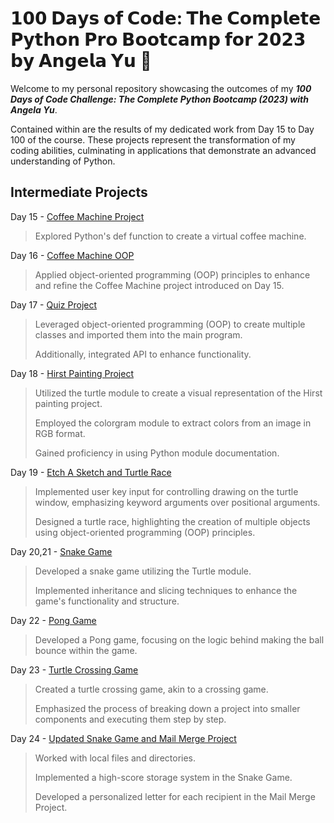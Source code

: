 # 𝟭𝟬𝟬 𝗗𝗮𝘆𝘀 𝗼𝗳 𝗖𝗼𝗱𝗲: 𝗧𝗵𝗲 𝗖𝗼𝗺𝗽𝗹𝗲𝘁𝗲 𝗣𝘆𝘁𝗵𝗼𝗻 𝗣𝗿𝗼 𝗕𝗼𝗼𝘁𝗰𝗮𝗺𝗽 𝗳𝗼𝗿 𝟮𝟬𝟮𝟯 𝗯𝘆 𝗔𝗻𝗴𝗲𝗹𝗮 𝗬𝘂 🐍
Welcome to my personal repository showcasing the outcomes of my ***100 Days of Code Challenge: The Complete Python Bootcamp (2023) with Angela Yu***.

Contained within are the results of my dedicated work from Day 15 to Day 100 of the course. These projects represent the transformation of my coding abilities, culminating in applications that demonstrate an advanced understanding of Python.

## Intermediate Projects

Day 15 - [Coffee Machine Project]()
> Explored Python's def function to create a virtual coffee machine.

Day 16 - [Coffee Machine OOP]()
> Applied object-oriented programming (OOP) principles to enhance and refine the Coffee Machine project introduced on Day 15.

Day 17 - [Quiz Project]()
> Leveraged object-oriented programming (OOP) to create multiple classes and imported them into the main program.
>
> Additionally, integrated API to enhance functionality.

Day 18 - [Hirst Painting Project]()
> Utilized the turtle module to create a visual representation of the Hirst painting project.
> 
> Employed the colorgram module to extract colors from an image in RGB format.
> 
> Gained proficiency in using Python module documentation.

Day 19 - [Etch A Sketch and Turtle Race]()
> Implemented user key input for controlling drawing on the turtle window, emphasizing keyword arguments over positional arguments.
>
> Designed a turtle race, highlighting the creation of multiple objects using object-oriented programming (OOP) principles.

Day 20,21 - [Snake Game]()
> Developed a snake game utilizing the Turtle module.
>
> Implemented inheritance and slicing techniques to enhance the game's functionality and structure.

Day 22 - [Pong Game]()
> Developed a Pong game, focusing on the logic behind making the ball bounce within the game.

Day 23 - [Turtle Crossing Game]()
> Created a turtle crossing game, akin to a crossing game.
>
> Emphasized the process of breaking down a project into smaller components and executing them step by step.

Day 24 - [Updated Snake Game and Mail Merge Project]()
> Worked with local files and directories.
>
> Implemented a high-score storage system in the Snake Game.
>
> Developed a personalized letter for each recipient in the Mail Merge Project.

